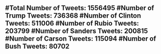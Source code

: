 #Total Number of Tweets: 1556495 
#Number of Trump Tweets: 736368
#Number of Clinton Tweets: 511006
#Number of Rubio Tweets: 203799
#Number of Sanders Tweets: 200815
#Number of Carson Tweets: 115094
#Number of Bush Tweets: 80702
---
